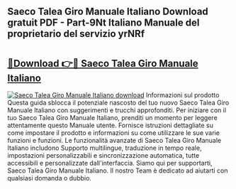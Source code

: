 ## Saeco Talea Giro Manuale Italiano Download gratuit PDF - Part-9Nt Italiano Manuale del proprietario del servizio yrNRf

# <h2><a href="http://dfevg68.blite.top/?on=Saeco+Talea+Giro+Manuale+Italiano">🔗Download 👉🔴 Saeco Talea Giro Manuale Italiano</a></h2>

[![Saeco Talea Giro Manuale Italiano download](https://i.imgur.com/lujVjoI.png)](http://dfevg68.blite.top/?on=Saeco+Talea+Giro+Manuale+Italiano)
Informazioni sul prodotto Questa guida sblocca il potenziale nascosto del tuo nuovo Saeco Talea Giro Manuale Italiano con suggerimenti e trucchi approfonditi. Per iniziare con il tuo Saeco Talea Giro Manuale Italiano, prenditi un momento per leggere attentamente questo Manuale utente. Fornisce istruzioni dettagliate su come impostare il prodotto e informazioni su come utilizzare le sue varie funzioni e funzioni. Le funzionalità avanzate di Saeco Talea Giro Manuale Italiano includono Supporto multilingue, traduzione in tempo reale, impostazioni personalizzabili e sincronizzazione automatica, tutte accessibili e personalizzate dall'interfaccia. Siamo qui per supportarti, Saeco Talea Giro Manuale Italiano. Il nostro Team è dedicato ad aiutarti con qualsiasi domanda o dubbio.
